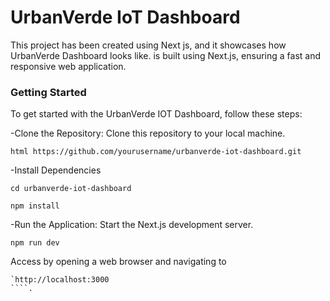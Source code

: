 # UrbanVerde IoT Dashboard

This project has been created using Next js, and it showcases how UrbanVerde Dashboard looks like.
 is built using Next.js, ensuring a fast and responsive web application.

### Getting Started

To get started with the UrbanVerde IOT  Dashboard, follow these steps:

-Clone the Repository: Clone this repository to your local machine.

```
html https://github.com/yourusername/urbanverde-iot-dashboard.git
```


-Install Dependencies

```
cd urbanverde-iot-dashboard
```

```
npm install
```

-Run the Application: Start the Next.js development server.


```
npm run dev
```


Access by opening a web browser and navigating to
```
`http://localhost:3000
````.









